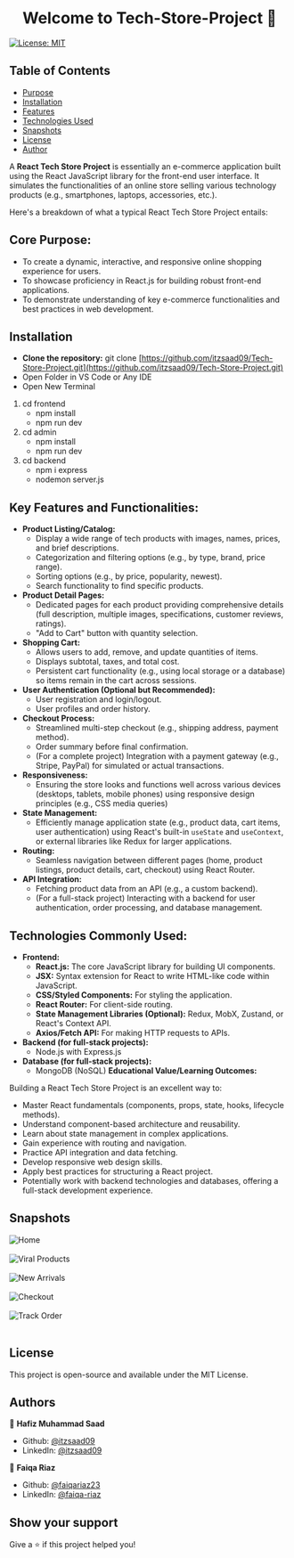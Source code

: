 <h1 align="center">Welcome to Tech-Store-Project 👋</h1>
<p>
  <a href="LISCENSE.md" target="_blank">
    <img alt="License: MIT" src="https://img.shields.io/badge/License-MIT-yellow.svg" />
  </a>
</p>

## Table of Contents
- [Purpose](#core-purpose)
- [Installation](#installation)
- [Features](#key-features-and-functionalities)
- [Technologies Used](#technologies-commonly-used)
- [Snapshots](#snapshots)
- [License](#license)
- [Author](#authors)

A **React Tech Store Project** is essentially an e-commerce application built using the React JavaScript library for the front-end user interface. It simulates the functionalities of an online store selling various technology products (e.g., smartphones, laptops, accessories, etc.).

Here's a breakdown of what a typical React Tech Store Project entails:

## **Core Purpose:**

* To create a dynamic, interactive, and responsive online shopping experience for users.
* To showcase proficiency in React.js for building robust front-end applications.
* To demonstrate understanding of key e-commerce functionalities and best practices in web development.

## **Installation**
* **Clone the repository:**
   git clone [https://github.com/itzsaad09/Tech-Store-Project.git](https://github.com/itzsaad09/Tech-Store-Project.git)<br/>
*  Open Folder in VS Code or Any IDE
*  Open New Terminal
  
1. cd frontend
    - npm install
    - npm run dev
2. cd admin
   - npm install
   - npm run dev
3. cd backend
   - npm i express
   - nodemon server.js

## **Key Features and Functionalities:**

* **Product Listing/Catalog:**
    * Display a wide range of tech products with images, names, prices, and brief descriptions.
    * Categorization and filtering options (e.g., by type, brand, price range).
    * Sorting options (e.g., by price, popularity, newest).
    * Search functionality to find specific products.
* **Product Detail Pages:**
    * Dedicated pages for each product providing comprehensive details (full description, multiple images, specifications, customer reviews, ratings).
    * "Add to Cart" button with quantity selection.
* **Shopping Cart:**
    * Allows users to add, remove, and update quantities of items.
    * Displays subtotal, taxes, and total cost.
    * Persistent cart functionality (e.g., using local storage or a database) so items remain in the cart across sessions.
* **User Authentication (Optional but Recommended):**
    * User registration and login/logout.
    * User profiles and order history.
* **Checkout Process:**
    * Streamlined multi-step checkout (e.g., shipping address, payment method).
    * Order summary before final confirmation.
    * (For a complete project) Integration with a payment gateway (e.g., Stripe, PayPal) for simulated or actual transactions.
* **Responsiveness:**
    * Ensuring the store looks and functions well across various devices (desktops, tablets, mobile phones) using responsive design principles (e.g., CSS media queries)
* **State Management:**
    * Efficiently manage application state (e.g., product data, cart items, user authentication) using React's built-in `useState` and `useContext`, or external libraries like Redux for larger applications.
* **Routing:**
    * Seamless navigation between different pages (home, product listings, product details, cart, checkout) using React Router.
* **API Integration:**
    * Fetching product data from an API (e.g., a custom backend).
    * (For a full-stack project) Interacting with a backend for user authentication, order processing, and database management.

## **Technologies Commonly Used:**

* **Frontend:**
    * **React.js:** The core JavaScript library for building UI components.
    * **JSX:** Syntax extension for React to write HTML-like code within JavaScript.
    * **CSS/Styled Components:** For styling the application.
    * **React Router:** For client-side routing.
    * **State Management Libraries (Optional):** Redux, MobX, Zustand, or React's Context API.
    * **Axios/Fetch API:** For making HTTP requests to APIs.
* **Backend (for full-stack projects):**
    * Node.js with Express.js
* **Database (for full-stack projects):**
    * MongoDB (NoSQL)
**Educational Value/Learning Outcomes:**

Building a React Tech Store Project is an excellent way to:

* Master React fundamentals (components, props, state, hooks, lifecycle methods).
* Understand component-based architecture and reusability.
* Learn about state management in complex applications.
* Gain experience with routing and navigation.
* Practice API integration and data fetching.
* Develop responsive web design skills.
* Apply best practices for structuring a React project.
* Potentially work with backend technologies and databases, offering a full-stack development experience.

## Snapshots
![Home](https://github.com/itzsaad09/Tech-Store-Project/blob/e6441f866536055e1d35ab3d0d5190773b60a3b6/Macbook-Air-localhost.png)<br/><br/>
![Viral Products](https://github.com/itzsaad09/Tech-Store-Project/blob/e6441f866536055e1d35ab3d0d5190773b60a3b6/Macbook-Air-localhost%20(1).png)<br/><br/>
![New Arrivals](https://github.com/itzsaad09/Tech-Store-Project/blob/e6441f866536055e1d35ab3d0d5190773b60a3b6/Macbook-Air-localhost%20(2).png)<br/><br/>
![Checkout](https://github.com/itzsaad09/Tech-Store-Project/blob/e6441f866536055e1d35ab3d0d5190773b60a3b6/Macbook-Air-localhost%20(4).png)<br/><br/>
![Track Order](https://github.com/itzsaad09/Tech-Store-Project/blob/e6441f866536055e1d35ab3d0d5190773b60a3b6/Macbook-Air-localhost%20(5).png)<br/><br/>

## License
This project is open-source and available under the MIT License.

## Authors

👤 **Hafiz Muhammad Saad**

* Github: [@itzsaad09](https://github.com/itzsaad09)
* LinkedIn: [@itzsaad09](https://linkedin.com/in/itzsaad09)


👤 **Faiqa Riaz**

* Github: [@faiqariaz23](https://github.com/faiqariaz23)
* LinkedIn: [@faiqa-riaz](https://www.linkedin.com/in/faiqa-riaz-9a9717300/)


## Show your support

Give a ⭐️ if this project helped you!
